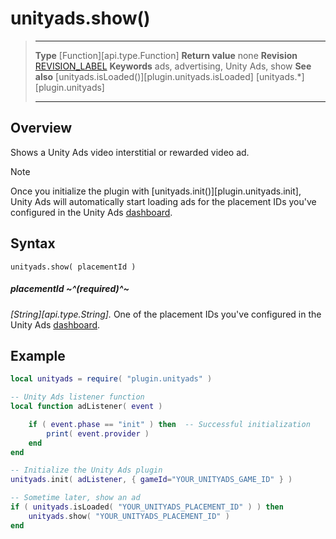 # unityads.show()

> --------------------- ------------------------------------------------------------------------------------------
> __Type__              [Function][api.type.Function]
> __Return value__      none
> __Revision__          [REVISION_LABEL](REVISION_URL)
> __Keywords__          ads, advertising, Unity Ads, show
> __See also__          [unityads.isLoaded()][plugin.unityads.isLoaded]
>						[unityads.*][plugin.unityads]
> --------------------- ------------------------------------------------------------------------------------------


## Overview

Shows a Unity Ads video interstitial or rewarded video ad.

<div class="guide-notebox">
<div class="notebox-title">Note</div>

Once you initialize the plugin with [unityads.init()][plugin.unityads.init], Unity&nbsp;Ads will automatically start loading ads for the placement IDs you've configured in the Unity&nbsp;Ads [dashboard](https://unity3d.com/services/ads).

</div>


## Syntax

    unityads.show( placementId )

##### placementId ~^(required)^~
_[String][api.type.String]._ One of the placement IDs you've configured in the Unity&nbsp;Ads [dashboard](https://unity3d.com/services/ads).


## Example

``````lua
local unityads = require( "plugin.unityads" )

-- Unity Ads listener function
local function adListener( event )

	if ( event.phase == "init" ) then  -- Successful initialization
		print( event.provider )
	end
end

-- Initialize the Unity Ads plugin
unityads.init( adListener, { gameId="YOUR_UNITYADS_GAME_ID" } )

-- Sometime later, show an ad
if ( unityads.isLoaded( "YOUR_UNITYADS_PLACEMENT_ID" ) ) then
	unityads.show( "YOUR_UNITYADS_PLACEMENT_ID" )
end
``````
